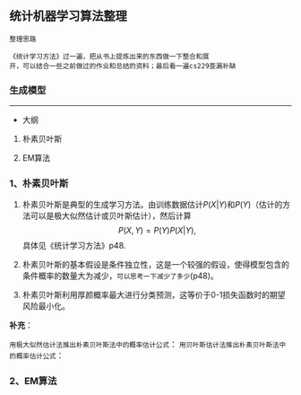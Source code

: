 ## 统计机器学习算法整理

    整理思路

    《统计学习方法》过一遍，把从书上提炼出来的东西做一下整合和展
    开，可以结合一些之前做过的作业和总结的资料；最后看一遍cs229查漏补缺

### 生成模型

----

- 大纲
1. 朴素贝叶斯

1. EM算法

### 1、朴素贝叶斯

1. 朴素贝叶斯是典型的生成学习方法。由训练数据估计$P(X|Y)$和$P(Y)$（估计的方法可以是极大似然估计或贝叶斯估计），然后计算$$P(X,Y) = P(Y)P(X|Y),$$具体见《统计学习方法》p48.

1. 朴素贝叶斯的基本假设是条件独立性，这是一个较强的假设，使得模型包含的条件概率的数量大为减少，`可以思考一下减少了多少`(p48)。

1. 朴素贝叶斯利用厚颜概率最大进行分类预测，这等价于0-1损失函数时的期望风险最小化。

**补充**：

`用极大似然估计法推出朴素贝叶斯法中的概率估计公式`：
`用贝叶斯估计法推出朴素贝叶斯法中的概率估计公式`：


### 2、EM算法

